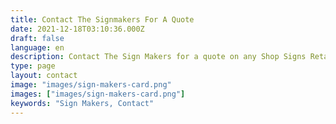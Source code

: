 ```yaml
---
title: Contact The Signmakers For A Quote
date: 2021-12-18T03:10:36.000Z
draft: false
language: en
description: Contact The Sign Makers for a quote on any Shop Signs Retail Signs, Commercial Signs, Industrial Signs, Building Signs, Illuminated Signs, LED Signs, Wayfinding Signs anywhere in the UK
type: page
layout: contact
image: "images/sign-makers-card.png"
images: ["images/sign-makers-card.png"]
keywords: "Sign Makers, Contact"
---
```

